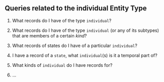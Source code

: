 ## Queries related to the **individual** Entity Type

1. What records do I have of the type `individual`?

2. What records do I have of the type `individual` (or any of its subtypes) that are members of a certain *kind*?

3. What records of states do I have of a particular `individual`?

4. I have a record of a `state`, what `individual`(s) is it a temporal part of?

5. What kinds of `individual` do I have records for?

6. ...

